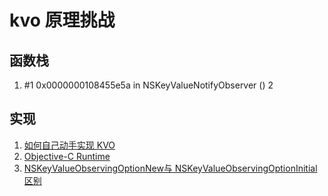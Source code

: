 # kvo 原理挑战


## 函数栈

1. #1	0x0000000108455e5a in NSKeyValueNotifyObserver ()
2 

## 实现

1. [如何自己动手实现 KVO](http://tech.glowing.com/cn/implement-kvo/)
2. [Objective-C Runtime](http://tech.glowing.com/cn/objective-c-runtime/)
3. [NSKeyValueObservingOptionNew与 NSKeyValueObservingOptionInitial区别](http://blog.sina.com.cn/s/blog_8c87ba3b0100tgfc.html)